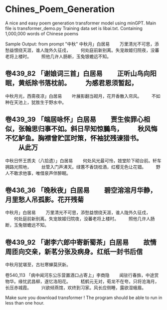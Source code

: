 # Chines_Poem_Generation
A nice and easy poem generation transformer model using minGPT. 
Main file is transformer_demo.py
Training data set is libai.txt. Containing 1,000,000 words of Chinese poems


Sample Output: from prompt "中秋"
中秋月」白居易
　　万里清光不可思，添愁益恨绕天涯，谁人陇外久征戍，
　　何处庭前新别离。失宠故姬归院夜，没蕃老将上楼时。
　　照他几许人肠断，玉兔银蟾远不知。

卷439_82 「谢娘词三首」白居易
　　正听山鸟向阳眠，黄纸除书落枕前。
　　为感君恩须暂起，
--------------------------------------------------------------------------------
中秋月光，西斋夜凉」白居易
　　叶展影翻当砌月，花开香散入帘风。
　　不如种在天池上，犹胜生于野水中。

卷439_39 「端居咏怀」白居易
　　贾生俟罪心相似，张翰思归事不如。斜日早知惊鵩鸟，
　　秋风悔不忆鲈鱼。胸襟曾贮匡时策，怀袖犹残谏猎书。
　　从此万
--------------------------------------------------------------------------------
中秋日怀王质夫（八拾遗）」白居易
　　何处风光最可怜，妓堂阶下砌台前。轩车拥路光照地，
　　丝管入门声沸天。绿蕙不香饶桂酒，红樱无色让花钿。
　　野人不敢求他事，唯借泉声伴醉眠。

卷436_36 「晚秋夜」白居易
　　碧空溶溶月华静，月里愁人吊孤影。花开残菊
--------------------------------------------------------------------------------
中秋月」白居易
　　万里清光不可思，添愁益恨绕天涯，谁人陇外久征戍，
　　何处庭前新别离。失宠故姬归院夜，没蕃老将上楼时。
　　照他几许人肠断，玉兔银蟾远不知。

卷439_92 「谢李六郎中寄新蜀茶」白居易
　　故情周匝向交亲，新茗分张及病身。红纸一封书后信
--------------------------------------------------------------------------------
中秋月犹堪至，古社寒蝉莫厌新。

卷540_113 「病中闻河东公乐营置酒口占寄上」李商隐
　　闻驻行春旆，中途赏物华。缘忧武昌柳，遂忆洛阳花。
　　嵇鹤元无对，荀龙不在夸。只将沧海月，长压赤城霞。
　　兴欲倾燕馆，欢终到习家。风长应侧睡，露欲湿蛾眉。

  Make sure you download transformer !
  The program should be able to run in less than one hour.
